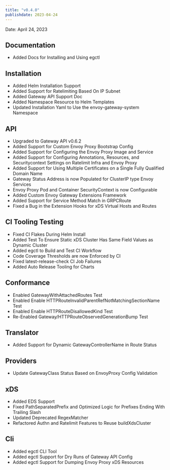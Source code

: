 ```yaml
---
title: "v0.4.0"
publishdate: 2023-04-24
---
```


Date: April 24, 2023

## Documentation
- Added Docs for Installing and Using egctl

## Installation
- Added Helm Installation Support
- Added Support for Ratelimiting Based On IP Subnet
- Added Gateway API Support Doc
- Added Namespace Resource to Helm Templates
- Updated Installation Yaml to Use the envoy-gateway-system Namespace

## API
- Upgraded to Gateway API v0.6.2
- Added Support for Custom Envoy Proxy Bootstrap Config
- Added Support for Configuring the Envoy Proxy Image and Service
- Added Support for Configuring Annotations, Resources, and Securitycontext Settings on Ratelimit Infra and Envoy Proxy
- Added Support for Using Multiple Certificates on a Single Fully Qualified Domain Name
- Gateway Status Address is now Populated for ClusterIP type Envoy Services
- Envoy Proxy Pod and Container SecurityContext is now Configurable
- Added Custom Envoy Gateway Extensions Framework
- Added Support for Service Method Match in GRPCRoute
- Fixed a Bug in the Extension Hooks for xDS Virtual Hosts and Routes

## CI Tooling Testing
- Fixed CI Flakes During Helm Install
- Added Test To Ensure Static xDS Cluster Has Same Field Values as Dynamic Cluster
- Added egctl to Build and Test CI Workflow
- Code Coverage Thresholds are now Enforced by CI
- Fixed latest-release-check CI Job Failures
- Added Auto Release Tooling for Charts

## Conformance
- Enabled GatewayWithAttachedRoutes Test
- Enabled Enable HTTPRouteInvalidParentRefNotMatchingSectionName Test
- Enabled Enable HTTPRouteDisallowedKind Test
- Re-Enabled Gateway/HTTPRouteObservedGenerationBump Test

## Translator
- Added Support for Dynamic GatewayControllerName in Route Status

## Providers
- Update GatewayClass Status Based on EnvoyProxy Config Validation

## xDS
- Added EDS Support
- Fixed PathSeparatedPrefix and Optimized Logic for Prefixes Ending With Trailing Slash
- Updated Deprecated RegexMatcher
- Refactored Authn and Ratelimit Features to Reuse buildXdsCluster

## Cli
- Added egctl CLI Tool
- Added egctl Support for Dry Runs of Gateway API Config
- Added egctl Support for Dumping Envoy Proxy xDS Resources
